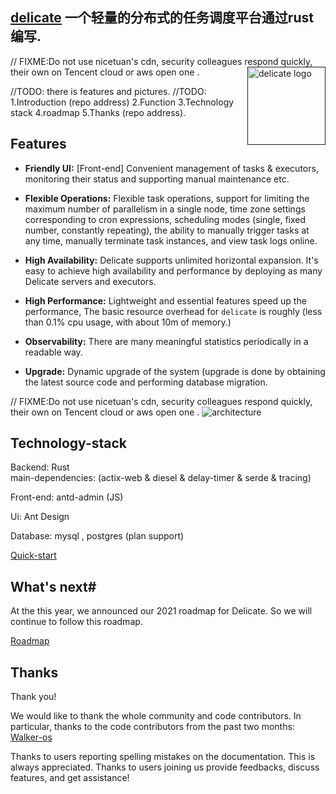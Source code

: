 ## [delicate](https://github.com/BinChengZhao/delicate) 一个轻量的分布式的任务调度平台通过rust编写.


// FIXME:Do not use nicetuan's cdn, security colleagues respond quickly, their own on Tencent cloud or aws open one .
<a href="">
    <img src="https://imgcdn.*.net/"
         alt="delicate logo" title="delicate" height="125" width="125"  align="right"/>
</a>

//TODO: there is features and pictures.
//TODO: 1.Introduction (repo address) 2.Function 3.Technology stack 4.roadmap 5.Thanks (repo address).

## Features
- **Friendly UI:** [Front-end] Convenient management of tasks & executors, monitoring their status and supporting manual maintenance etc.

- **Flexible Operations:** Flexible task operations, support for limiting the maximum number of parallelism in a single node, time zone settings corresponding to cron expressions, scheduling modes (single, fixed number, constantly repeating), the ability to manually trigger tasks at any time, manually terminate task instances, and view task logs online.

- **High Availability:**  Delicate supports unlimited horizontal expansion. It's easy to achieve high availability and performance by deploying as many Delicate servers and executors.

- **High Performance:** Lightweight and essential features speed up the performance, The basic resource overhead for `delicate` is roughly (less than 0.1% cpu usage, with about 10m of memory.)

- **Observability:**  There are many meaningful statistics periodically in a readable way.

- **Upgrade:**  Dynamic upgrade of the system (upgrade is done by obtaining the latest source code and performing database migration.




// FIXME:Do not use nicetuan's cdn, security colleagues respond quickly, their own on Tencent cloud or aws open one .
![architecture](https://imgcdn.*.net/)



## Technology-stack

Backend: Rust  
main-dependencies: (actix-web & diesel & delay-timer & serde & tracing)

Front-end: antd-admin (JS)

Ui: Ant Design

Database: mysql , postgres (plan support)



[Quick-start](https://github.com/BinChengZhao/delicate/blob/main/doc/promotional_doc_zh_cn.md)


## What's next#
At the this year, we announced our 2021 roadmap for Delicate. So we will continue to follow this roadmap.

[Roadmap](https://github.com/BinChengZhao/delicate/blob/main/doc/Roadmap.md)

## Thanks

Thank you!

We would like to thank the whole community and code contributors. In particular, thanks to the code contributors from the past two months:
[Walker-os](https://github.com/Walker-os)


Thanks to users reporting spelling mistakes on the documentation. This is always appreciated.
Thanks to users joining us provide feedbacks, discuss features, and get assistance!